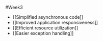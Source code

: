 #Week3 
- [[Simplified asynchronous code]]
- [[Improved application responsiveness]]
- [[Efficient resource utilization]]
- [[Easier exception handling]]
